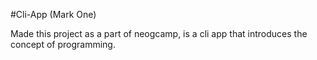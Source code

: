#Cli-App (Mark One)

Made this project as a part of neogcamp, is a cli app that introduces the concept of programming.
